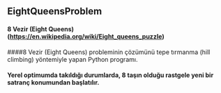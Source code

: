 ## EightQueensProblem
#### 8 Vezir (Eight Queens) (https://en.wikipedia.org/wiki/Eight_queens_puzzle)
####8 Vezir (Eight Queens) probleminin çözümünü tepe tırmanma (hill climbing) yöntemiyle yapan Python programı. 
#### Yerel optimumda takıldığı durumlarda, 8 taşın olduğu rastgele yeni bir satranç konumundan başlatılır.
